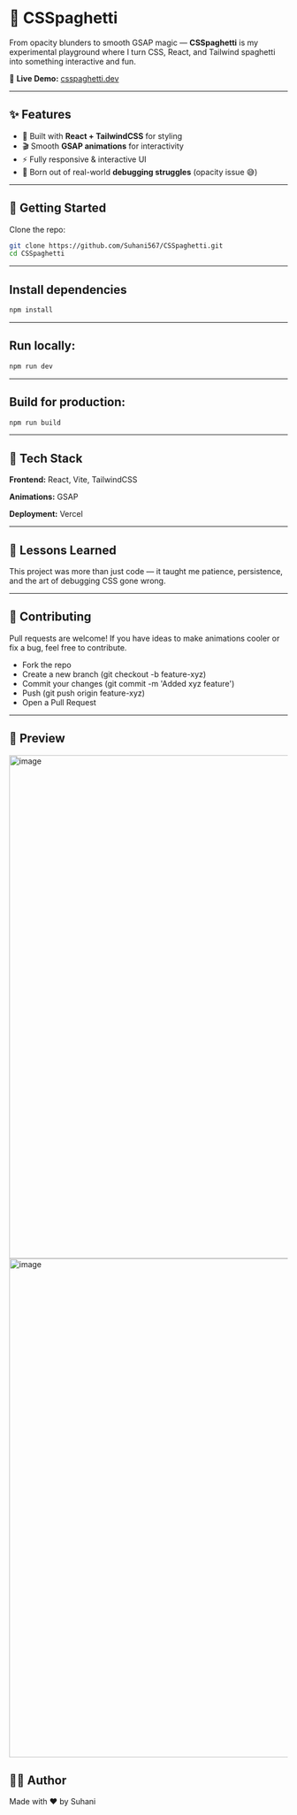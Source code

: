 # 🍝 CSSpaghetti  

From opacity blunders to smooth GSAP magic — **CSSpaghetti** is my experimental playground where I turn CSS, React, and Tailwind spaghetti into something interactive and fun.  

🔗 **Live Demo:** [csspaghetti.dev](https://csspaghetti.dev)  

---

## ✨ Features  
- 🎨 Built with **React + TailwindCSS** for styling  
- 🎬 Smooth **GSAP animations** for interactivity  
- ⚡ Fully responsive & interactive UI  
- 🐞 Born out of real-world **debugging struggles** (opacity issue 😅)  

---

## 🚀 Getting Started  

Clone the repo:  
```bash
git clone https://github.com/Suhani567/CSSpaghetti.git
cd CSSpaghetti
```
---

## Install dependencies
```bash
npm install
```
---
## Run locally:
```bash
npm run dev
```
---
## Build for production:
```bash
npm run build
```
---

## 📂 Tech Stack
**Frontend:** React, Vite, TailwindCSS

**Animations:** GSAP

**Deployment:** Vercel

---

## 📝 Lessons Learned
This project was more than just code — it taught me patience, persistence, and the art of debugging CSS gone wrong.

---

## 🤝 Contributing
Pull requests are welcome! If you have ideas to make animations cooler or fix a bug, feel free to contribute.

- Fork the repo
- Create a new branch (git checkout -b feature-xyz)
- Commit your changes (git commit -m 'Added xyz feature')
- Push (git push origin feature-xyz)
- Open a Pull Request

---

## 📸 Preview
<img width="1901" height="910" alt="image" src="https://github.com/user-attachments/assets/cf867659-608c-4e58-891b-d471f469f169" />



<img width="1894" height="902" alt="image" src="https://github.com/user-attachments/assets/377bb58a-9e10-4748-b577-1093fc5516a6" />

## 👩‍💻 Author
Made with ❤️ by Suhani
